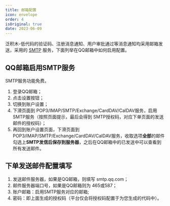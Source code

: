 ```yaml
---
title: 邮箱配置
icon: envelope
order: 4
isOriginal: true
date: 2023-06-09
---
```


泛积木-低代码的验证码、注册消息通知、用户审批通过等消息通知均采用邮箱发送，采用的 [SMTP](https://wx.mail.qq.com/list/readtemplate?name=app_intro.html#/agreement/authorizationCode) 服务，下面列举在QQ邮箱中如何启用配置。

## QQ邮箱启用SMTP服务

SMTP服务功能免费。

1. 登录QQ邮箱；
2. 点击设置按钮；
3. 切换到账户设置；
4. 下滑页面到 POP3/IMAP/SMTP/Exchange/CardDAV/CalDAV服务，启用 SMTP服务（按照页面提示，最后会得到 SMTP授权码，对应下单页面的发送邮件的授权码）；
5. 再回到账户设置页面，下滑页面到 POP3/IMAP/SMTP/Exchange/CardDAV/CalDAV服务，收取选项**全部**的邮件勾选上**SMTP发信后保存到服务器**，之后在QQ邮箱中的已发送中可以查看到所有发送邮件。

## 下单发送邮件配置填写

1. 发送邮件服务器，如果是QQ邮箱，则填写 smtp.qq.com；
2. 邮件服务器端口号，如果是QQ邮箱则为 465或587；
3. 账户邮箱：启用SMTP服务对应的邮箱;
4. 密码：即上面生成的授权码（平台仅会将授权码配置于为您生成的代码中）。
